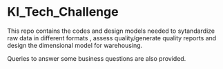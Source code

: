 # KI_Tech_Challenge

This repo contains the codes and design models needed to sytandardize raw data in different formats , assess quality/generate quality reports and design the dimensional model for warehousing.

Queries to answer some business questions are also provided.
